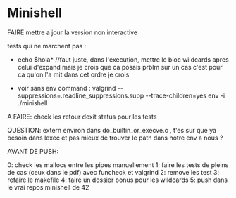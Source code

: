# Minishell
FAIRE mettre a jour la version non interactive

<!-- MODIFIER get_next_line (multiple fd) -->
<!-- MODIFIER le heredoc pour le faire sans fork? -->
<!-- MODIFIER tout les signaux pour faire des fonctions avec sigaction? -->
<!-- MODIFIER enlever les exit et ne pas fork pour les builtin -->

<!-- - PROBLEME avec ft_get_command de la libft (je crois c'est le extern g_exit_status qu'il aime pas) -->

tests qui ne marchent pas :

- echo $hola* //faut juste, dans l'execution, mettre le bloc wildcards apres celui d'expand mais je crois que ca posais prblm sur un cas c'est pour ca qu'on l'a mit dans cet ordre je crois

- voir sans env command : valgrind --suppressions=.readline_suppressions.supp --trace-children=yes env -i ./minishell



A FAIRE: check les retour dexit status pour les tests

QUESTION: extern environ dans do_builtin_or_execve.c , t'es sur que ya besoin dans lexec et pas mieux de trouver le path dans notre env a nous ?

AVANT DE PUSH:

0: check les mallocs entre les pipes manuellement
1: faire les tests de pleins de cas (ceux dans le pdf) avec funcheck et valgrind
2: remove les test
3: refaire le makefile
4: faire un dossier bonus pour les wildcards
5: push dans le vrai repos minishell de 42
